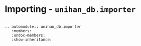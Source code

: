 # Importing - `unihan_db.importer`

```{module} unihan_db

```

```{eval-rst}
.. automodule:: unihan_db.importer
   :members:
   :undoc-members:
   :show-inheritance:
```
